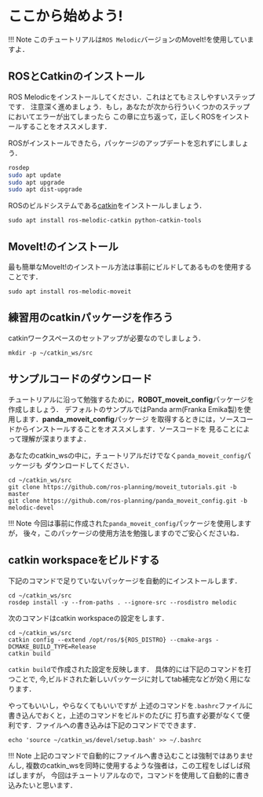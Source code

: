 # ここから始めよう!

!!! Note
	このチュートリアルは`ROS Melodic`バージョンのMoveIt!を使用していますよ．

## ROSとCatkinのインストール
ROS Melodicをインストールしてください．これはとてもミスしやすいステップです．
注意深く進めましょう．もし，あなたが次から行ういくつかのステップにおいてエラーが出てしまったら
この章に立ち返って，正しくROSをインストールすることをオススメします．

ROSがインストールできたら，パッケージのアップデートを忘れずにしましょう．

```sh
rosdep
sudo apt update
sudo apt upgrade
sudo apt dist-upgrade
```

ROSのビルドシステムである[catkin](wiki.ros.org/catkin)をインストールしましょう．

```
sudo apt install ros-melodic-catkin python-catkin-tools
```

## MoveIt!のインストール

最も簡単なMoveIt!のインストール方法は事前にビルドしてあるものを使用することです．

```
sudo apt install ros-melodic-moveit
```

## 練習用のcatkinパッケージを作ろう

catkinワークスペースのセットアップが必要なのでしましょう．

```
mkdir -p ~/catkin_ws/src
```

## サンプルコードのダウンロード
チュートリアルに沿って勉強するために，**ROBOT_moveit_config**パッケージを作成しましょう．
デフォルトのサンプルではPanda arm(Franka Emika製)を使用します．**panda_moveit_config**パッケージ
を取得するときには，ソースコードからインストールすることをオススメします．ソースコードを
見ることによって理解が深まりますよ．

あなたのcatkin_wsの中に，チュートリアルだけでなく`panda_moveit_config`パッケージも
ダウンロードしてください．

```
cd ~/catkin_ws/src
git clone https://github.com/ros-planning/moveit_tutorials.git -b master
git clone https://github.com/ros-planning/panda_moveit_config.git -b melodic-devel
```

!!! Note
	今回は事前に作成された`panda_moveit_config`パッケージを使用しますが，
	後々，このパッケージの使用方法を勉強しますのでご安心くださいね．

## catkin workspaceをビルドする

下記のコマンドで足りていないパッケージを自動的にインストールします．

```
cd ~/catkin_ws/src
rosdep install -y --from-paths . --ignore-src --rosdistro melodic
```

次のコマンドはcatkin workspaceの設定をします．

```
cd ~/catkin_ws/src
catkin config --extend /opt/ros/${ROS_DISTRO} --cmake-args -DCMAKE_BUILD_TYPE=Release
catkin build
```

`catkin build`で作成された設定を反映します．
具体的には下記のコマンドを打つことで,
今,ビルドされた新しいパッケージに対してtab補完などが効く用になります．

やってもいいし，やらなくてもいいですが
上述のコマンドを`.bashrc`ファイルに書き込んでおくと，上述のコマンドをビルドのたびに
打ち直す必要がなくて便利です．ファイルへの書き込みは下記のコマンドでできます．

```
echo 'source ~/catkin_ws/devel/setup.bash' >> ~/.bashrc
```

!!! Note
	上記のコマンドで自動的にファイルへ書き込むことは強制ではありませんし,
	複数のcatkin_wsを同時に使用するような強者は，この工程をしばしば飛ばしますが，
	今回はチュートリアルなので，コマンドを使用して自動的に書き込みたいと思います．


